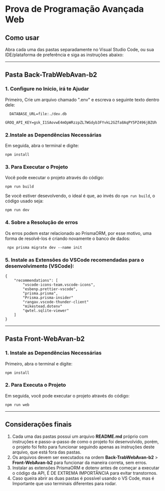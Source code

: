 # Prova de Programação Avançada Web

## Como usar

Abra cada uma das pastas separadamente no Visual Studio Code, ou sua IDE/plataforma de preferência e siga as instruções abaixo:

---

## Pasta **Back-TrabWebAvan-b2**

### 1. Configure no Inicio, irá te Ajudar

Primeiro, Crie um arquivo chamado ".env" e escreva o seguinte texto dentro dele:

```
  DATABASE_URL=file:./dev.db
  GROQ_API_KEY=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
```

### 2.Instale as Dependências Necessárias

Em seguida, abra o terminal e digite:

```
npm install
```

### 3. Para Executar o Projeto

Você pode executar o projeto através do código:

```
npm run build
```

Se você estiver desevolvendo, o ideal é que, ao invés do `npm run build`, o código usado seja:

```
npm run dev
```

### 4. Sobre a Resolução de erros

Os erros podem estar relacionado ao PrismaORM, por esse motivo, uma forma de resolvê-los é criando novamente o banco de dados:

```
 npx prisma migrate dev --name init
```

### 5. Instale as Extensões do VSCode recomendadas para o desenvolvimento (VSCode):

```
{
    "recommendations": [
        "vscode-icons-team.vscode-icons",
        "esbenp.prettier-vscode",
        "prisma.prisma",
        "Prisma.prisma-insider"
        "rangav.vscode-thunder-client"
        "mikestead.dotenv"
        "qwtel.sqlite-viewer"
    ]
}
```

---

## Pasta **Front-WebAvan-b2**

### 1. Instale as Dependências Necessárias

Primeiro, abra o terminal e digite:

```
npm install
```

### 2. Para Executa o Projeto

Em seguida, você pode executar o projeto através do código:

```
npm run web
```

---

## Considerações finais

1. Cada uma das pastas possui um arquivo **README.md** próprio com instruções e passo-a-passo de como o projeto foi desenvolvido, porém, o projeto foi feito para funcionar seguindo apenas as instruções deste arquivo, que está fora das pastas.
2. Os arquivos devem ser executados na ordem **Back-TrabWebAvan-b2** > **Front-WebAvan-b2** para funcionar da maneira correta, sem erros.
3. Instalar as extensões PrismaORM e dotenv antes de começar a executar o código da API, É DE EXTREMA IMPORTÂNCIA para evitar transtornos.
4. Caso queira abrir as duas pastas é possível usando o VS Code, mas é Importante que uso terminais diferentes para rodar.
